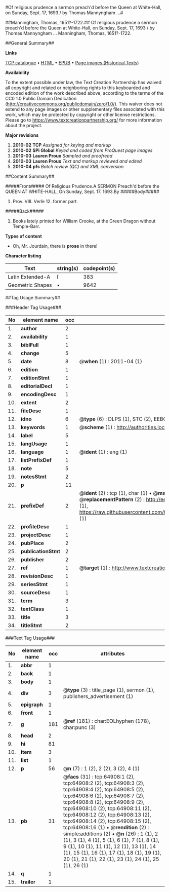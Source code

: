 #Of religious prudence a sermon preach'd before the Queen at White-Hall, on Sunday, Sept. 17, 1693 / by Thomas Mannyngham ...#

##Manningham, Thomas, 1651?-1722.##
Of religious prudence a sermon preach'd before the Queen at White-Hall, on Sunday, Sept. 17, 1693 / by Thomas Mannyngham ...
Manningham, Thomas, 1651?-1722.

##General Summary##

**Links**

[TCP catalogue](http://www.ota.ox.ac.uk/tcp/)  • 
[HTML](http://tei.it.ox.ac.uk/tcp/Texts-HTML/free/A51/A51813.html)  • 
[EPUB](http://tei.it.ox.ac.uk/tcp/Texts-EPUB/free/A51/A51813.epub) • 
[Page images (Historical Texts)](https://historicaltexts.jisc.ac.uk/eebo-12636952e)

**Availability**

To the extent possible under law, the Text Creation Partnership has waived all copyright and related or neighboring rights to this keyboarded and encoded edition of the work described above, according to the terms of the CC0 1.0 Public Domain Dedication (http://creativecommons.org/publicdomain/zero/1.0/). This waiver does not extend to any page images or other supplementary files associated with this work, which may be protected by copyright or other license restrictions. Please go to https://www.textcreationpartnership.org/ for more information about the project.

**Major revisions**

1. __2010-02__ __TCP__ *Assigned for keying and markup*
1. __2010-02__ __SPi Global__ *Keyed and coded from ProQuest page images*
1. __2010-03__ __Lauren Proux__ *Sampled and proofread*
1. __2010-03__ __Lauren Proux__ *Text and markup reviewed and edited*
1. __2010-04__ __pfs__ *Batch review (QC) and XML conversion*

##Content Summary##

#####Front#####
Of Religious Prudence.A SERMON Preach'd before the QUEEN AT WHITE-HALL, On Sunday, Sept. 17. 1693.By
#####Body#####

1. Prov. VIII. Verſe 12. former part.

#####Back#####

1. Books lately printed for William Crooke, at the Green Dragon without Temple-Barr.

**Types of content**

  * Oh, Mr. Jourdain, there is **prose** in there!

**Character listing**


|Text|string(s)|codepoint(s)|
|---|---|---|
|Latin Extended-A|ſ|383|
|Geometric Shapes|▪|9642|

##Tag Usage Summary##

###Header Tag Usage###

|No|element name|occ|attributes|
|---|---|---|---|
|1.|__author__|2||
|2.|__availability__|1||
|3.|__biblFull__|1||
|4.|__change__|5||
|5.|__date__|8| @__when__ (1) : 2011-04 (1)|
|6.|__edition__|1||
|7.|__editionStmt__|1||
|8.|__editorialDecl__|1||
|9.|__encodingDesc__|1||
|10.|__extent__|2||
|11.|__fileDesc__|1||
|12.|__idno__|6| @__type__ (6) : DLPS (1), STC (2), EEBO-CITATION (1), OCLC (1), VID (1)|
|13.|__keywords__|1| @__scheme__ (1) : http://authorities.loc.gov/ (1)|
|14.|__label__|5||
|15.|__langUsage__|1||
|16.|__language__|1| @__ident__ (1) : eng (1)|
|17.|__listPrefixDef__|1||
|18.|__note__|5||
|19.|__notesStmt__|2||
|20.|__p__|11||
|21.|__prefixDef__|2| @__ident__ (2) : tcp (1), char (1)  •  @__matchPattern__ (2) : ([0-9\-]+):([0-9IVX]+) (1), (.+) (1)  •  @__replacementPattern__ (2) : http://eebo.chadwyck.com/downloadtiff?vid=$1&page=$2 (1), https://raw.githubusercontent.com/textcreationpartnership/Texts/master/tcpchars.xml#$1 (1)|
|22.|__profileDesc__|1||
|23.|__projectDesc__|1||
|24.|__pubPlace__|2||
|25.|__publicationStmt__|2||
|26.|__publisher__|2||
|27.|__ref__|1| @__target__ (1) : http://www.textcreationpartnership.org/docs/. (1)|
|28.|__revisionDesc__|1||
|29.|__seriesStmt__|1||
|30.|__sourceDesc__|1||
|31.|__term__|3||
|32.|__textClass__|1||
|33.|__title__|3||
|34.|__titleStmt__|2||


###Text Tag Usage###

|No|element name|occ|attributes|
|---|---|---|---|
|1.|__abbr__|1||
|2.|__back__|1||
|3.|__body__|1||
|4.|__div__|3| @__type__ (3) : title_page (1), sermon (1), publishers_advertisement (1)|
|5.|__epigraph__|1||
|6.|__front__|1||
|7.|__g__|181| @__ref__ (181) : char:EOLhyphen (178), char:punc (3)|
|8.|__head__|2||
|9.|__hi__|81||
|10.|__item__|3||
|11.|__list__|1||
|12.|__p__|56| @__n__ (7) : 1 (2), 2 (2), 3 (2), 4 (1)|
|13.|__pb__|31| @__facs__ (31) : tcp:64908:1 (2), tcp:64908:2 (2), tcp:64908:3 (2), tcp:64908:4 (2), tcp:64908:5 (2), tcp:64908:6 (2), tcp:64908:7 (2), tcp:64908:8 (2), tcp:64908:9 (2), tcp:64908:10 (2), tcp:64908:11 (2), tcp:64908:12 (2), tcp:64908:13 (2), tcp:64908:14 (2), tcp:64908:15 (2), tcp:64908:16 (1)  •  @__rendition__ (2) : simple:additions (2)  •  @__n__ (26) : 1 (1), 2 (1), 3 (1), 4 (1), 5 (1), 6 (1), 7 (1), 8 (1), 9 (1), 10 (1), 11 (1), 12 (1), 13 (1), 14 (1), 15 (1), 16 (1), 17 (1), 18 (1), 19 (1), 20 (1), 21 (1), 22 (1), 23 (1), 24 (1), 25 (1), 26 (1)|
|14.|__q__|1||
|15.|__trailer__|1||
